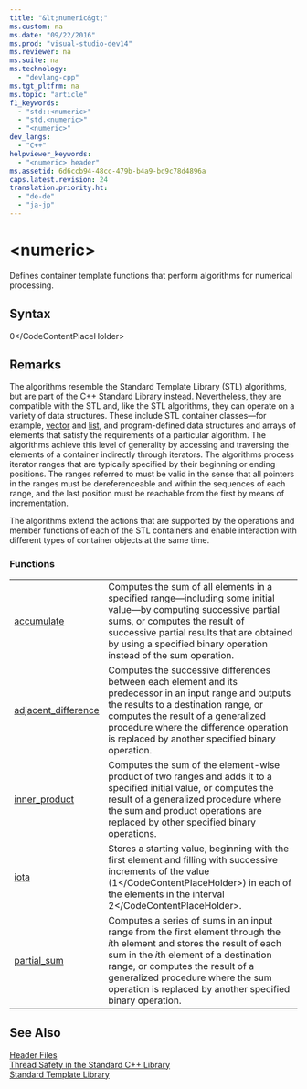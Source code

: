 ```yaml
---
title: "&lt;numeric&gt;"
ms.custom: na
ms.date: "09/22/2016"
ms.prod: "visual-studio-dev14"
ms.reviewer: na
ms.suite: na
ms.technology: 
  - "devlang-cpp"
ms.tgt_pltfrm: na
ms.topic: "article"
f1_keywords: 
  - "std::<numeric>"
  - "std.<numeric>"
  - "<numeric>"
dev_langs: 
  - "C++"
helpviewer_keywords: 
  - "<numeric> header"
ms.assetid: 6d6ccb94-48cc-479b-b4a9-bd9c78d4896a
caps.latest.revision: 24
translation.priority.ht: 
  - "de-de"
  - "ja-jp"
---
```

# &lt;numeric&gt;
Defines container template functions that perform algorithms for numerical processing.  
  
## Syntax  
  
<CodeContentPlaceHolder>0\</CodeContentPlaceHolder>  
## Remarks  
 The algorithms resemble the Standard Template Library (STL) algorithms, but are part of the C++ Standard Library instead. Nevertheless, they are compatible with the STL and, like the STL algorithms, they can operate on a variety of data structures. These include STL container classes—for example, [vector](../vs140/vector-class.md) and [list](../vs140/list-class.md), and program-defined data structures and arrays of elements that satisfy the requirements of a particular algorithm. The algorithms achieve this level of generality by accessing and traversing the elements of a container indirectly through iterators. The algorithms process iterator ranges that are typically specified by their beginning or ending positions. The ranges referred to must be valid in the sense that all pointers in the ranges must be dereferenceable and within the sequences of each range, and the last position must be reachable from the first by means of incrementation.  
  
 The algorithms extend the actions that are supported by the operations and member functions of each of the STL containers and enable interaction with different types of container objects at the same time.  
  
### Functions  
  
|||  
|-|-|  
|[accumulate](../vs140/-numeric--functions.md#accumulate)|Computes the sum of all elements in a specified range—including some initial value—by computing successive partial sums, or computes the result of successive partial results that are obtained by using a specified binary operation instead of the sum operation.|  
|[adjacent_difference](../vs140/-numeric--functions.md#adjacent_difference)|Computes the successive differences between each element and its predecessor in an input range and outputs the results to a destination range, or computes the result of a generalized procedure where the difference operation is replaced by another specified binary operation.|  
|[inner_product](../vs140/-numeric--functions.md#inner_product)|Computes the sum of the element-wise product of two ranges and adds it to a specified initial value, or computes the result of a generalized procedure where the sum and product operations are replaced by other specified binary operations.|  
|[iota](../vs140/-numeric--functions.md#iota)|Stores a starting value, beginning with the first element and filling with successive increments of the value (<CodeContentPlaceHolder>1\</CodeContentPlaceHolder>) in each of the elements in the interval <CodeContentPlaceHolder>2\</CodeContentPlaceHolder>.|  
|[partial_sum](../vs140/-numeric--functions.md#partial_sum)|Computes a series of sums in an input range from the first element through the *i*th element and stores the result of each sum in the *i*th element of a destination range, or computes the result of a generalized procedure where the sum operation is replaced by another specified binary operation.|  
  
## See Also  
 [Header Files](../vs140/c---standard-library-header-files.md)   
 [Thread Safety in the Standard C++ Library](../vs140/thread-safety-in-the-c---standard-library.md)   
 [Standard Template Library](../vs140/standard-template-library.md)